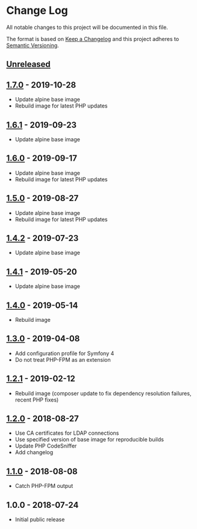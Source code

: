 # Change Log
All notable changes to this project will be documented in this file.

The format is based on [Keep a Changelog](http://keepachangelog.com/)
and this project adheres to [Semantic Versioning](http://semver.org/).

## [Unreleased]

## [1.7.0] - 2019-10-28
- Update alpine base image
- Rebuild image for latest PHP updates

## [1.6.1] - 2019-09-23
- Update alpine base image

## [1.6.0] - 2019-09-17
- Update alpine base image
- Rebuild image for latest PHP updates

## [1.5.0] - 2019-08-27
- Update alpine base image
- Rebuild image for latest PHP updates

## [1.4.2] - 2019-07-23
- Update alpine base image

## [1.4.1] - 2019-05-20
- Update alpine base image

## [1.4.0] - 2019-05-14
- Rebuild image

## [1.3.0] - 2019-04-08
- Add configuration profile for Symfony 4
- Do not treat PHP-FPM as an extension

## [1.2.1] - 2019-02-12
- Rebuild image (composer update to fix dependency resolution failures, recent PHP fixes)

## [1.2.0] - 2018-08-27
- Use CA certificates for LDAP connections
- Use specified version of base image for reproducible builds
- Update PHP CodeSniffer
- Add changelog

## [1.1.0] - 2018-08-08
- Catch PHP-FPM output

## 1.0.0 - 2018-07-24
- Initial public release

[Unreleased]: https://github.com/gmitirol/alpine38-php72/compare/1.7.0...HEAD
[1.7.0]: https://github.com/gmitirol/alpine38-php72/compare/1.6.1...1.7.0
[1.6.1]: https://github.com/gmitirol/alpine38-php72/compare/1.6.0...1.6.1
[1.6.0]: https://github.com/gmitirol/alpine38-php72/compare/1.5.0...1.6.0
[1.5.0]: https://github.com/gmitirol/alpine38-php72/compare/1.4.2...1.5.0
[1.4.2]: https://github.com/gmitirol/alpine38-php72/compare/1.4.1...1.4.2
[1.4.1]: https://github.com/gmitirol/alpine38-php72/compare/1.4.0...1.4.1
[1.4.0]: https://github.com/gmitirol/alpine38-php72/compare/1.3.0...1.4.0
[1.3.0]: https://github.com/gmitirol/alpine38-php72/compare/1.2.0...1.3.0
[1.2.1]: https://github.com/gmitirol/alpine38-php72/compare/1.2.0...1.2.1
[1.2.0]: https://github.com/gmitirol/alpine38-php72/compare/1.1.0...1.2.0
[1.1.0]: https://github.com/gmitirol/alpine38-php72/compare/1.0.0...1.1.0
